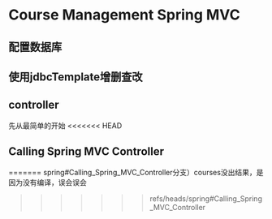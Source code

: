 # Course Management Spring MVC
## 配置数据库
## 使用jdbcTemplate增删查改
## controller
先从最简单的开始
<<<<<<< HEAD
## Calling Spring MVC Controller
=======
spring#Calling_Spring_MVC_Controller分支）courses没出结果，是因为没有编译，误会误会
>>>>>>> refs/heads/spring#Calling_Spring_MVC_Controller
